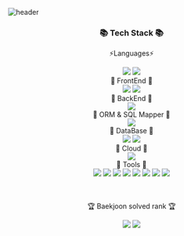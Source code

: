 ![header](https://capsule-render.vercel.app/api?type=waving&color=auto&height=300&section=header&text=Suyeon%20Github!&fontSize=90)

<div align=center>
<h3>📚 Tech Stack 📚</h3>
	<p> ⚡Languages⚡ </p>
</div>
<div align=center>
<img src="https://img.shields.io/badge/javascript-F7DF1E?style=for-the-badge&logo=javascript&logoColor=white"> <img src="https://img.shields.io/badge/java-1E8CBE?style=for-the-badge&logo=java&logoColor=white">
</div>
<div align=center>
📕 FrontEnd 📕
</div>
<div align=center>
<img src="https://img.shields.io/badge/react-61DAFB?style=for-the-badge&logo=react&logoColor=white"> <img src="https://img.shields.io/badge/html-E34F26?style=for-the-badge&logo=html5&logoColor=white">
</div>
<div align=center>
📙 BackEnd 📙
</div>
<div align=center>
<img src="https://img.shields.io/badge/springboot-6DB33F?style=for-the-badge&logo=springboot&logoColor=white">
</div>
<div align=center>
📘 ORM & SQL Mapper 📘
</div>
<div align=center>
 <img src="https://img.shields.io/badge/mybatis-000000?style=for-the-badge&logo=java&logoColor=white">
</div>
<div align=center>
📗 DataBase 📗
</div>
<div align=center>
<img src="https://img.shields.io/badge/oracle-F80000?style=for-the-badge&logo=oracle&logoColor=white"> <img src="https://img.shields.io/badge/mysql-4479A1?style=for-the-badge&logo=mysql&logoColor=white">
</div>
<div align=center>
📔 Cloud 📔
</div>
<div align=center>
<img src="https://img.shields.io/badge/naver cloud platform-03C75A?style=for-the-badge&logo=naver&logoColor=white">
</div>
<div align=center>
🔧 Tools 🔧
</div>
<div align=center>
<img src="https://img.shields.io/badge/gradle-02303A?style=for-the-badge&logo=gradle&logoColor=white"> <img src="https://img.shields.io/badge/jenkins-D24939?style=for-the-badge&logo=jenkins&logoColor=white">
<img src="https://img.shields.io/badge/docker-2496ED?style=for-the-badge&logo=docker&logoColor=white"> 
<img src="https://img.shields.io/badge/eclipseide-2496ED?style=for-the-badge&logo=eclipseide&logoColor=white">
<img src="https://img.shields.io/badge/intellijidea-000000?style=for-the-badge&logo=intellijidea&logoColor=white">
<img src="https://img.shields.io/badge/eclipse-2C2255?style=for-the-badge&logo=eclipseide&logoColor=white"/>
<img src="https://img.shields.io/badge/vscode-007ACC?style=for-the-badge&logo=visualstudiocode&logoColor=white">
<img src="https://img.shields.io/badge/apachemaven-C71A36?style=for-the-badge&logo=apachemaven&logoColor=white">
</div>
<br>
<br>
<div align=center>
	<p>🏆 Baekjoon solved rank 🏆</p>
	<a href="https://solved.ac/dusdus1000"><img src="http://mazassumnida.wtf/api/v2/generate_badge?boj=dusdus1000&theme=dark"/></a>
	<img src="http://mazandi.herokuapp.com/api?handle=dusdus1000&theme=warm"/>
</div>
